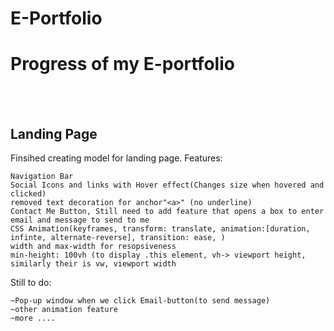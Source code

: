 # E-Portfolio
<h1>Progress of my E-portfolio</h1>
<br>
<br>
<h2>Landing Page</h2>
  Finsihed creating model for landing page.
  Features:
    
    Navigation Bar
    Social Icons and links with Hover effect(Changes size when hovered and clicked)
    removed text decoration for anchor"<a>" (no underline)
    Contact Me Button, Still need to add feature that opens a box to enter email and message to send to me
    CSS Animation(keyframes, transform: translate, animation:[duration, infinte, alternate-reverse], transition: ease, )
    width and max-width for resopsiveness 
    min-height: 100vh (to display .this element, vh-> viewport height, similarly their is vw, viewport width
    
    
  Still to do:
  
    ~Pop-up window when we click Email-button(to send message)
    ~other animation feature 
    ~more ....
  
  
  
  


